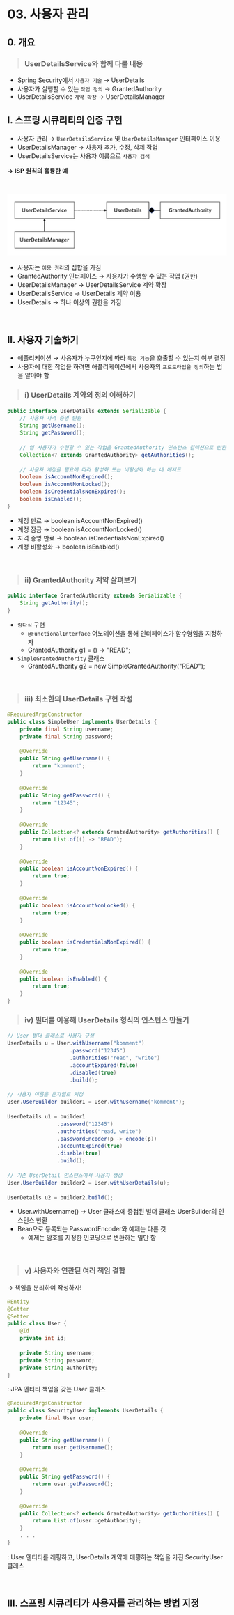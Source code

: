# 03. 사용자 관리

## 0. 개요

> ### UserDetailsService와 함께 다룰 내용

- Spring Security에서 `사용자 기술` → UserDetails
- 사용자가 실행할 수 있는 `작업 정의` → GrantedAuthority
- UserDetailsService `계약 확장` → UserDetailsManager

## I. 스프링 시큐리티의 인증 구현

- 사용자 관리 → `UserDetailsService` 및 `UserDetailsManager` 인터페이스 이용
- UserDetailsManager → 사용자 추가, 수정, 삭제 작업
- UserDetailsService는 사용자 이름으로 `사용자 검색`

**→ ISP 원칙의 훌륭한 예**

<br>

<p align=center>
    <img src='../resources/03/grantedAuthority.png'>
</p>

- 사용자는 `이용 권리`의 집합을 가짐
- GrantedAuthority 인터페이스 → 사용자가 수행할 수 있는 작업 (권한)
- UserDetailsManager → UserDetailsService 계약 확장
- UserDetailsService → UserDetails 계약 이용
- UserDetails → 하나 이상의 권한을 가짐

<br>

## II. 사용자 기술하기

- 애플리케이션 → 사용자가 누구인지에 따라 `특정 기능`을 호출할 수 있는지 여부 결정
- 사용자에 대한 작업을 하려면 애플리케이션에서 사용자의 `프로토타입을 정의`하는 법을 알아야 함

> ### i) UserDetails 계약의 정의 이해하기

```java
public interface UserDetails extends Serializable {
    // 사용자 자격 증명 반환
    String getUsername();
    String getPassword();

    // 앱 사용자가 수행할 수 있는 작업을 GrantedAuthority 인스턴스 컬렉션으로 반환
    Collection<? extends GrantedAuthority> getAuthorities();

    // 사용자 계정을 필요에 따라 활성화 또는 비활성화 하는 네 메서드
    boolean isAccountNonExpired();
    boolean isAccountNonLocked();
    boolean isCredentialsNonExpired();
    boolean isEnabled();
}
```

- 계정 만료 → boolean isAccountNonExpired()
- 계정 잠금 → boolean isAccountNonLocked()
- 자격 증명 만료 → boolean isCredentialsNonExpired()
- 계정 비활성화 → boolean isEnabled()

<br>

> ### ii) GrantedAuthority 계약 살펴보기

```java
public interface GrantedAuthority extends Serializable {
    String getAuthority();
}
```

- `람다식` 구현
  - `@FunctionalInterface` 어노테이션을 통해 인터페이스가 함수형임을 지정하자
  - GrantedAuthority g1 = () -> "READ";
- `SimpleGrantedAuthority` 클래스
  - GrantedAuthority g2 = new SimpleGrantedAuthority("READ");

<br>

> ### iii) 최소한의 UserDetails 구현 작성

```java
@RequiredArgsConstructor
public class SimpleUser implements UserDetails {
    private final String username;
    private final String password;

    @Override
    public String getUsername() {
        return "komment";
    }

    @Override
    public String getPassword() {
        return "12345";
    }

    @Override
    public Collection<? extends GrantedAuthority> getAuthorities() {
        return List.of(() -> "READ");
    }

    @Override
    public boolean isAccountNonExpired() {
        return true;
    }

    @Override
    public boolean isAccountNonLocked() {
        return true;
    }

    @Override
    public boolean isCredentialsNonExpired() {
        return true;
    }

    @Override
    public boolean isEnabled() {
        return true;
    }
}
```

> ### iv) 빌더를 이용해 UserDetails 형식의 인스턴스 만들기

```java
// User 빌더 클래스로 사용자 구성
UserDetails u = User.withUsername("komment")
                    .password("12345")
                    .authorities("read", "write")
                    .accountExpired(false)
                    .disabled(true)
                    .build();

// 사용자 이름을 문자열로 지정
User.UserBuilder builder1 = User.withUsername("komment");

UserDetails u1 = builder1
                .password("12345")
                .authorities("read, write")
                .passwordEncoder(p -> encode(p))
                .accountExpired(true)
                .disable(true)
                .build();

// 기존 UserDetail 인스턴스에서 사용자 생성
User.UserBuilder builder2 = User.withUserDetails(u);

UserDetails u2 = builder2.build();
```

- User.withUsername() → User 클래스에 중첩된 빌더 클래스 UserBuilder의 인스턴스 반환
- Bean으로 등록되는 PasswordEncoder와 예제는 다른 것
  - 예제는 암호를 지정한 인코딩으로 변환하는 일만 함

<br>

> ### v) 사용자와 연관된 여러 책임 결합

→ 책임을 분리하여 작성하자!

```java
@Entity
@Getter
@Setter
public class User {
    @Id
    private int id;

    private String username;
    private String password;
    private String authority;
}
```

: JPA 엔티티 책임을 갖는 User 클래스

```java
@RequiredArgsConstructor
public class SecurityUser implements UserDetails {
    private final User user;

    @Override
    public String getUsername() {
        return user.getUsername();
    }

    @Override
    public String getPassword() {
        return user.getPassword();
    }

    @Override
    public Collection<? extends GrantedAuthority> getAuthorities() {
        return List.of(user::getAuthority);
    }
    . . .
}
```

: User 엔티티를 래핑하고, UserDetails 계약에 매핑하는 책임을 가진 SecurityUser 클래스

<br>

## III. 스프링 시큐리티가 사용자를 관리하는 방법 지정
